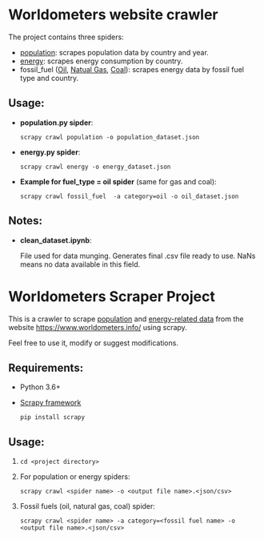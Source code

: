 # Worldometers website crawler
The project contains three spiders:
* [population](https://www.worldometers.info/world-population/population-by-country/): scrapes population data by country and year.
* [energy](https://www.worldometers.info/energy/): scrapes energy consumption by country.
* fossil_fuel ([Oil](https://www.worldometers.info/oil/), [Natual Gas](https://www.worldometers.info/gas/), [Coal](https://www.worldometers.info/coal/)): scrapes energy data by fossil fuel type and country.

## Usage:

* **population.py sipder**:

  `scrapy crawl population -o population_dataset.json`
* **energy.py spider**: 

  `scrapy crawl energy -o energy_dataset.json`
* **Example for fuel_type = oil spider** (same for gas and coal):

  `scrapy crawl fossil_fuel  -a category=oil -o oil_dataset.json`

## Notes:
* **clean_dataset.ipynb**: 

  File used for data munging. Generates final .csv file ready to use. NaNs means no data available in this field.

# Worldometers Scraper Project
This is a crawler to scrape [population](https://www.worldometers.info/world-population/population-by-country/) and [energy-related data](https://www.worldometers.info/energy/) from the website https://www.worldometers.info/ using scrapy. 

Feel free to use it, modify or suggest modifications.

## Requirements:
* Python 3.6+
* [Scrapy framework](https://github.com/scrapy/scrapy)

  ```
  pip install scrapy
  ```

## Usage:
1. `cd <project directory>`
2. For population or energy spiders: 

   `scrapy crawl <spider name> -o <output file name>.<json/csv>`
4. Fossil fuels (oil, natural gas, coal) spider:

   `scrapy crawl <spider name> -a category=<fossil fuel name> -o <output file name>.<json/csv>`

